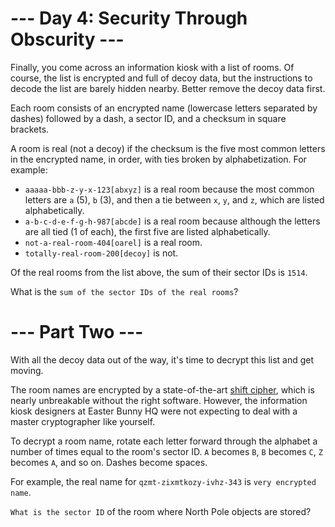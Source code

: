 # --- Day 4: Security Through Obscurity ---
Finally, you come across an information kiosk with a list of rooms. Of course, the list is encrypted and full of decoy data, but the instructions to decode the list are barely hidden nearby. Better remove the decoy data first.

Each room consists of an encrypted name (lowercase letters separated by dashes) followed by a dash, a sector ID, and a checksum in square brackets.

A room is real (not a decoy) if the checksum is the five most common letters in the encrypted name, in order, with ties broken by alphabetization. For example:

* ```aaaaa-bbb-z-y-x-123[abxyz]``` is a real room because the most common letters are ```a``` (5), ```b``` (3), and then a tie between ```x```, ```y```, and ```z```, which are listed alphabetically.
* ```a-b-c-d-e-f-g-h-987[abcde]``` is a real room because although the letters are all tied (1 of each), the first five are listed alphabetically.
* ```not-a-real-room-404[oarel]``` is a real room.
* ```totally-real-room-200[decoy]``` is not.

Of the real rooms from the list above, the sum of their sector IDs is ```1514```.

What is the ```sum of the sector IDs of the real rooms```?

# --- Part Two ---
With all the decoy data out of the way, it's time to decrypt this list and get moving.

The room names are encrypted by a state-of-the-art [shift cipher](https://en.wikipedia.org/wiki/Caesar_cipher), which is nearly unbreakable without the right software. However, the information kiosk designers at Easter Bunny HQ were not expecting to deal with a master cryptographer like yourself.

To decrypt a room name, rotate each letter forward through the alphabet a number of times equal to the room's sector ID. ```A``` becomes ```B```, ```B``` becomes ```C```, ```Z``` becomes ```A```, and so on. Dashes become spaces.

For example, the real name for ```qzmt-zixmtkozy-ivhz-343``` is ```very encrypted name```.

```What is the sector ID``` of the room where North Pole objects are stored?